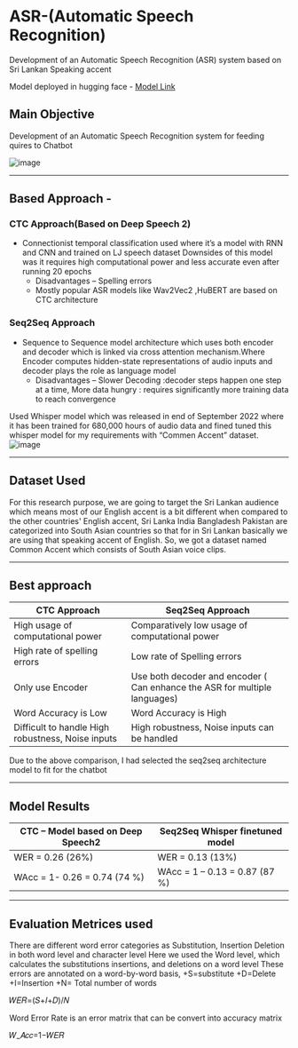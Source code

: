 # ASR-(Automatic Speech Recognition)
Development of an Automatic Speech Recognition (ASR) system based on Sri Lankan Speaking accent 

Model deployed in hugging face -  [Model Link](https://huggingface.co/Wishwa98/ASRForCommonVoice)

## Main Objective

Development of an Automatic Speech Recognition system for feeding quires to Chatbot

![image](https://github.com/Wishwa98/ASR-AutomaticSpeechRecognition-/assets/86372219/f92915f3-8601-4b42-ac1a-56a9595e2235)

***

## Based Approach - 

### CTC Approach(Based on Deep Speech 2)
- Connectionist temporal classification used where it’s a model with RNN and CNN and trained on LJ speech dataset Downsides of this model was it requires high computational power and less accurate even after running 20 epochs
  - Disadvantages – Spelling errors
  - Mostly popular ASR models like Wav2Vec2 ,HuBERT are based on CTC architecture






### Seq2Seq Approach
- Sequence to Sequence model architecture which uses both encoder and decoder which is linked via cross attention mechanism.Where Encoder computes hidden-state representations of audio inputs and decoder plays the role as language model
  - Disadvantages – Slower Decoding :decoder steps happen one step at a time, More data hungry : requires significantly more training data to reach convergence

Used Whisper model which was released in end of September 2022 where it has been trained for 680,000 hours of audio data and fined tuned this whisper model for my requirements with “Commen Accent” dataset.
![image](https://github.com/Wishwa98/ASR-AutomaticSpeechRecognition-/assets/86372219/d22aae9a-7d3b-4eac-9282-fa1797cc12b0)


***

## Dataset Used
For this research purpose, we are going to target the Sri Lankan audience which means most of our English accent is a bit different when compared to the other countries' English accent, Sri Lanka India Bangladesh Pakistan are categorized into South Asian countries so that for in Sri Lankan basically we are using that speaking accent of English. So, we got a dataset named Common Accent which consists of South Asian voice clips.

***

## Best approach 
| CTC Approach| Seq2Seq Approach|
| ------ | ----------- |
| High usage of computational power   | Comparatively low usage of computational power |
| High rate of spelling errors| Low rate of Spelling errors|
| Only use Encoder    | Use both decoder and encoder ( Can enhance the ASR for multiple languages)|
| Word Accuracy is Low | Word Accuracy is High |
| Difficult to handle High robustness, Noise inputs | High robustness, Noise inputs can be handled |

Due to the above comparison, I had selected the seq2seq architecture model to fit for the chatbot

***

## Model Results
| CTC – Model based on Deep Speech2| Seq2Seq Whisper finetuned model|
| ------ | ----------- |
| WER = 0.26 (26%) | WER = 0.13 (13%) |
| WAcc = 1- 0.26 =  0.74 (74 %) | WAcc = 1 – 0.13 = 0.87 (87 %)|


***
## Evaluation Metrices used
There are different word error categories as Substitution, Insertion Deletion in both word level and character level Here we used the Word level, which calculates the substitutions insertions, and deletions on a word level These errors are annotated on a word-by-word basis,
+S=substitute
+D=Delete
+I=Insertion 
+N= Total number of words

𝑊𝐸𝑅=(𝑆+𝐼+𝐷)/𝑁

Word Error Rate is an error matrix that can be convert into accuracy matrix 

𝑊_𝐴𝑐𝑐=1−𝑊𝐸𝑅


